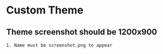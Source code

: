 # Custom Theme

## Theme screenshot should be 1200x900

	1. Name must be screenshot.png to appear


